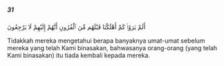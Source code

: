 ##### 31

<span class="ayah">أَلَمْ يَرَوْا۟ كَمْ أَهْلَكْنَا قَبْلَهُم مِّنَ ٱلْقُرُونِ أَنَّهُمْ إِلَيْهِمْ لَا يَرْجِعُونَ</span>

<span class="ayah_translation">Tidakkah mereka mengetahui berapa banyaknya umat-umat sebelum mereka yang telah Kami binasakan, bahwasanya orang-orang (yang telah Kami binasakan) itu tiada kembali kepada mereka.</span>

